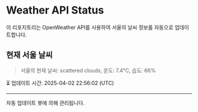 
# Weather API Status

이 리포지토리는 OpenWeather API를 사용하여 서울의 날씨 정보를 자동으로 업데이트합니다.

## 현재 서울 날씨
> 서울의 현재 날씨: scattered clouds, 온도: 7.4°C, 습도: 66%

⏳ 업데이트 시간: 2025-04-02 22:56:02 (UTC)

---
자동 업데이트 봇에 의해 관리됩니다.
